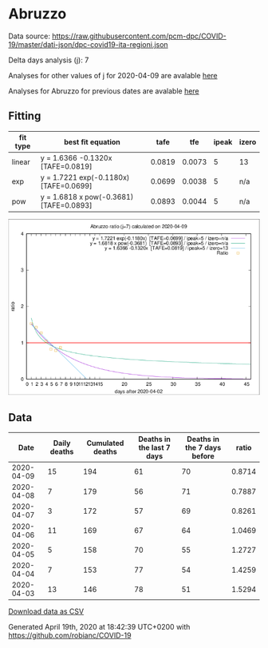 # Abruzzo

Data source: https://raw.githubusercontent.com/pcm-dpc/COVID-19/master/dati-json/dpc-covid19-ita-regioni.json

Delta days analysis (j): 7

Analyses for other values of j for 2020-04-09 are avalable [here](../2020-04-09/README.md)

Analyses for Abruzzo for previous dates are avalable [here](../README.md)

## Fitting 
|fit type|best fit equation|tafe|tfe|ipeak|izero|
|-------|-----|--------|------|---|---|
|linear|y = 1.6366 -0.1320x  [TAFE=0.0819]|0.0819|0.0073|5|13|
|exp|y = 1.7221 exp(-0.1180x)  [TAFE=0.0699]|0.0699|0.0038|5|n/a|
|pow|y = 1.6818 x pow(-0.3681)  [TAFE=0.0893]|0.0893|0.0044|5|n/a|

![Plot](COVID-19_abruzzo_j7_2020-04-09.png)

## Data
|Date|Daily deaths|Cumulated deaths|Deaths in the last 7 days|Deaths in the 7 days before|ratio|
|----|----------|-----------|-------|--------------------|-----|
|2020-04-09|15|194|61|70|0.8714|
|2020-04-08|7|179|56|71|0.7887|
|2020-04-07|3|172|57|69|0.8261|
|2020-04-06|11|169|67|64|1.0469|
|2020-04-05|5|158|70|55|1.2727|
|2020-04-04|7|153|77|54|1.4259|
|2020-04-03|13|146|78|51|1.5294|

[Download data as CSV](COVID-19_abruzzo_j7_2020-04-09.csv)

Generated April 19th, 2020 at 18:42:39 UTC+0200 with https://github.com/robianc/COVID-19
